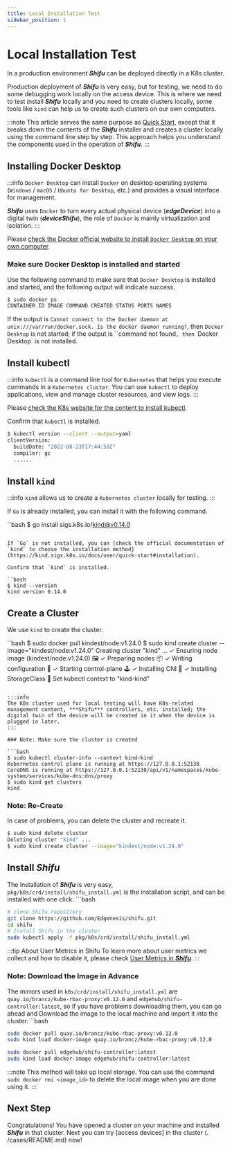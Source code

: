 ```yaml
---
title: Local Installation Test
sidebar_position: 1
---
```


# Local Installation Test

In a production environment ***Shifu*** can be deployed directly in a K8s cluster.

Production deployment of ***Shifu*** is very easy, but for testing, we need to do some debugging work locally on the access device. This is where we need to test install ***Shifu*** locally and you need to create clusters locally, some tools like `kind` can help us to create such clusters on our own computers.

:::note
This article serves the same purpose as [Quick Start](/docs/tutorials/), except that it breaks down the contents of the ***Shifu*** installer and creates a cluster locally using the command line step by step. This approach helps you understand the components used in the operation of ***Shifu***.
:::

## Installing Docker Desktop

:::info
`Docker Desktop` can install `Docker` on desktop operating systems (`Windows` / `macOS` / `Ubuntu for Desktop`, etc.) and provides a visual interface for management.

***Shifu*** uses `Docker` to turn every actual physical device (***edgeDevice***) into a digital twin (***deviceShifu***), the role of `Docker` is mainly virtualization and isolation.
:::

Please [check the Docker official website to install `Docker Desktop` on your own computer](https://www.docker.com).

### Make sure Docker Desktop is installed and started

Use the following command to make sure that `Docker Desktop` is installed and started, and the following output will indicate success.

```bash
$ sudo docker ps
CONTAINER ID IMAGE COMMAND CREATED STATUS PORTS NAMES
```

If the output is ``Cannot connect to the Docker daemon at unix:///var/run/docker.sock. Is the docker daemon running?``, then ``Docker Desktop`` is not started; if the output is ``command not found`, then `Docker Desktop` is not installed.

## Install kubectl

:::info
`kubectl` is a command line tool for `Kubernetes` that helps you execute commands in a `Kubernetes cluster`. You can use `kubectl` to deploy applications, view and manage cluster resources, and view logs.
:::

Please [check the K8s website for the content to install kubectl](https://kubernetes.io/docs/tasks/tools/).

Confirm that ``kubectl`` is installed.

```bash
$ kubectl version --client --output=yaml
clientVersion:
  buildDate: "2022-08-23T17:44:59Z"
  compiler: gc
  ......
```

## Install `kind`

:::info
`kind` allows us to create a `Kubernetes cluster` locally for testing.
:::

If `Go` is already installed, you can install it with the following command.

``bash
$ go install sigs.k8s.io/kind@v0.14.0
```

If `Go` is not installed, you can [check the official documentation of `kind` to choose the installation method](https://kind.sigs.k8s.io/docs/user/quick-start#installation).

Confirm that `kind` is installed.

``bash
$ kind --version
kind version 0.14.0
```

## Create a Cluster

We use ``kind`` to create the cluster.

``bash
$ sudo docker pull kindest/node:v1.24.0
$ sudo kind create cluster --image="kindest/node:v1.24.0"
Creating cluster "kind" ...
 ✓ Ensuring node image (kindest/node:v1.24.0) 🖼
 ✓ Preparing nodes 📦
 ✓ Writing configuration 📜
 ✓ Starting control-plane 🕹️
 ✓ Installing CNI 🔌
 ✓ Installing StorageClass 💾
Set kubectl context to "kind-kind"
```

:::info
The K8s cluster used for local testing will have K8s-related management content, ***Shifu*** controllers, etc. installed; the digital twin of the device will be created in it when the device is plugged in later.
:::

### Note: Make sure the cluster is created

```bash
$ sudo kubectl cluster-info --context kind-kind
Kubernetes control plane is running at https://127.0.0.1:52138
CoreDNS is running at https://127.0.0.1:52138/api/v1/namespaces/kube-system/services/kube-dns:dns/proxy
$ sudo kind get clusters
kind
```

### Note: Re-Create

In case of problems, you can delete the cluster and recreate it.

```bash
$ sudo kind delete cluster
Deleting cluster "kind" ...
$ sudo kind create cluster --image="kindest/node:v1.24.0"
```

## Install ***Shifu***

The installation of ***Shifu*** is very easy, ``pkg/k8s/crd/install/shifu_install.yml`` is the installation script, and can be installed with one click: ```bash

```bash
# clone Shifu repository
git clone https://github.com/Edgenesis/shifu.git
cd shifu
# Install Shifu in the cluster
sudo kubectl apply -f pkg/k8s/crd/install/shifu_install.yml
```

:::tip About User Metrics in Shifu
To learn more about user metrics we collect and how to disable it, please check [User Metrics in ***Shifu***](../more/user-metrics.md).
:::

### Note: Download the Image in Advance

The mirrors used in `k8s/crd/install/shifu_install.yml` are `quay.io/brancz/kube-rbac-proxy:v0.12.0` and `edgehub/shifu-controller:latest`, so if you have problems downloading them, you can go ahead and Download the image to the local machine and import it into the cluster: ``bash

```bash
sudo docker pull quay.io/brancz/kube-rbac-proxy:v0.12.0
sudo kind load docker-image quay.io/brancz/kube-rbac-proxy:v0.12.0

sudo docker pull edgehub/shifu-controller:latest
sudo kind load docker-image edgehub/shifu-controller:latest
```

:::note
This method will take up local storage. You can use the command `sudo docker rmi <image_id>` to delete the local image when you are done using it.
:::

## Next Step

Congratulations! You have opened a cluster on your machine and installed ***Shifu*** in that cluster. Next you can try [access devices] in the cluster (. /cases/README.md) now!
